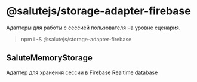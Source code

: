 # @salutejs/storage-adapter-firebase

Адаптеры для работы с сессией пользователя на уровне сценария.

> npm i -S @salutejs/storage-adapter-firebase

## SaluteMemoryStorage

Адаптер для хранения сессии в Firebase Realtime database
